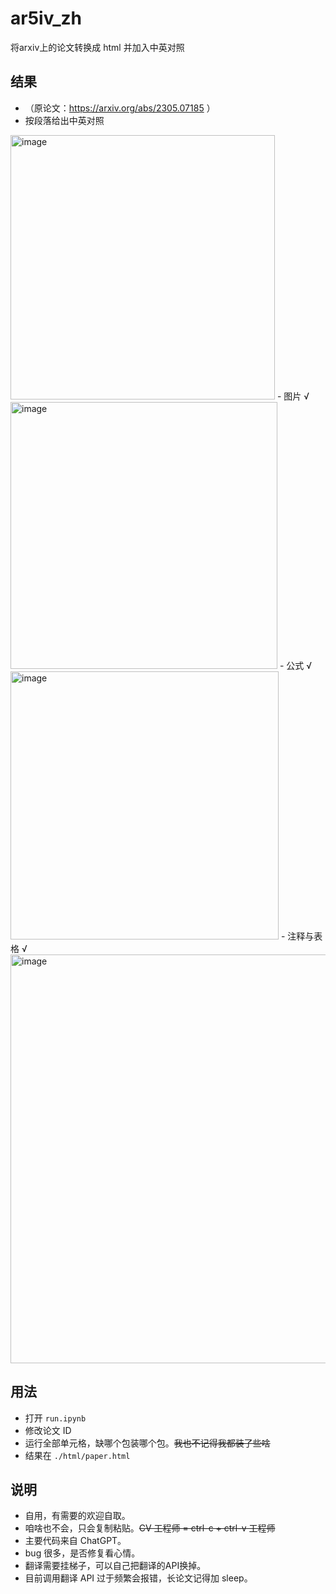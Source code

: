 # ar5iv_zh
 将arxiv上的论文转换成 html 并加入中英对照

 ## 结果
 - （原论文：https://arxiv.org/abs/2305.07185 ）
 - 按段落给出中英对照
 <img width="423" alt="image" src="https://github.com/2793145003/ar5iv_zh/assets/24595900/486a6f2c-74bf-4ed4-8fe4-6f85502f4e69">
 - 图片 √
 <img width="427" alt="image" src="https://github.com/2793145003/ar5iv_zh/assets/24595900/f0b403aa-8f9e-4e94-9b0e-f175cf6dec83">
 - 公式 √
 <img width="429" alt="image" src="https://github.com/2793145003/ar5iv_zh/assets/24595900/91dc7983-0b50-4d48-9b54-38e9da43f0ef">
 - 注释与表格 √
 <img width="654" alt="image" src="https://github.com/2793145003/ar5iv_zh/assets/24595900/f09ed19b-f4dd-4c94-a6b4-33db31bd30e7">


 ## 用法
 - 打开 `run.ipynb`
 - 修改论文 ID
 - 运行全部单元格，缺哪个包装哪个包。~~我也不记得我都装了些啥~~
 - 结果在 `./html/paper.html`

## 说明
- 自用，有需要的欢迎自取。
- 咱啥也不会，只会复制粘贴。~~CV 工程师 = ctrl-c + ctrl-v 工程师~~
- 主要代码来自 ChatGPT。
- bug 很多，是否修复看心情。
- 翻译需要挂梯子，可以自己把翻译的API换掉。
- 目前调用翻译 API 过于频繁会报错，长论文记得加 sleep。
